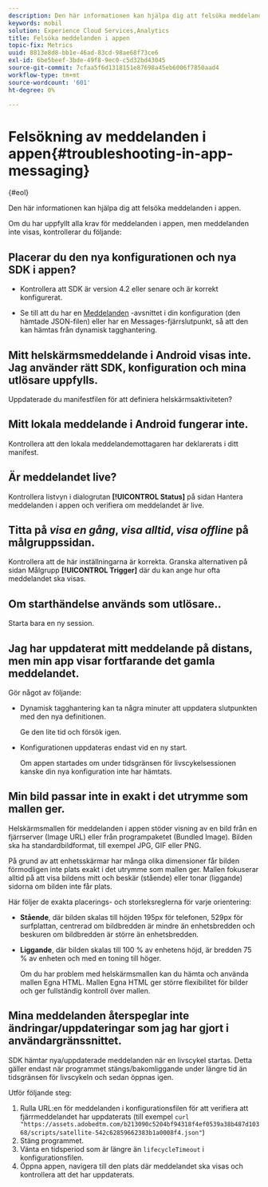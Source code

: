 ```yaml
---
description: Den här informationen kan hjälpa dig att felsöka meddelanden i appen.
keywords: mobil
solution: Experience Cloud Services,Analytics
title: Felsöka meddelanden i appen
topic-fix: Metrics
uuid: 8813e8d8-bb1e-46ad-83cd-98ae68f73ce6
exl-id: 6be5beef-3bde-49f8-9ec0-c5d32bd43045
source-git-commit: 7cfaa5f6d1318151e87698a45eb6006f7850aad4
workflow-type: tm+mt
source-wordcount: '601'
ht-degree: 0%

---
```


# Felsökning av meddelanden i appen{#troubleshooting-in-app-messaging}

{#eol}

Den här informationen kan hjälpa dig att felsöka meddelanden i appen.

Om du har uppfyllt alla krav för meddelanden i appen, men meddelanden inte visas, kontrollerar du följande:

## Placerar du den nya konfigurationen och nya SDK i appen?

* Kontrollera att SDK är version 4.2 eller senare och är korrekt konfigurerat.

* Se till att du har en [Meddelanden](/help/using/in-app-messaging/in-app-messaging.md) -avsnittet i din konfiguration (den hämtade JSON-filen) eller har en Messages-fjärrslutpunkt, så att den kan hämtas från dynamisk tagghantering.

## Mitt helskärmsmeddelande i Android visas inte. Jag använder rätt SDK, konfiguration och mina utlösare uppfylls.

Uppdaterade du manifestfilen för att definiera helskärmsaktiviteten?

## Mitt lokala meddelande i Android fungerar inte.

Kontrollera att den lokala meddelandemottagaren har deklarerats i ditt manifest.

## Är meddelandet live?

Kontrollera listvyn i dialogrutan **[!UICONTROL Status]** på sidan Hantera meddelanden i appen och verifiera om meddelandet är live.

## Titta på *visa en gång*, *visa alltid*, *visa offline* på målgruppssidan.

Kontrollera att de här inställningarna är korrekta. Granska alternativen på sidan Målgrupp **[!UICONTROL Trigger]** där du kan ange hur ofta meddelandet ska visas.

## Om starthändelse används som utlösare..

Starta bara en ny session.

## Jag har uppdaterat mitt meddelande på distans, men min app visar fortfarande det gamla meddelandet.

Gör något av följande:

* Dynamisk tagghantering kan ta några minuter att uppdatera slutpunkten med den nya definitionen.

   Ge den lite tid och försök igen.

* Konfigurationen uppdateras endast vid en ny start.

   Om appen startades om under tidsgränsen för livscykelsessionen kanske din nya konfiguration inte har hämtats.

## Min bild passar inte in exakt i det utrymme som mallen ger.

Helskärmsmallen för meddelanden i appen stöder visning av en bild från en fjärrserver (Image URL) eller från programpaketet (Bundled Image). Bilden ska ha standardbildformat, till exempel JPG, GIF eller PNG.

På grund av att enhetsskärmar har många olika dimensioner får bilden förmodligen inte plats exakt i det utrymme som mallen ger. Mallen fokuserar alltid på att visa bildens mitt och beskär (stående) eller tonar (liggande) sidorna om bilden inte får plats.

Här följer de exakta placerings- och storleksreglerna för varje orientering:

* **Stående**, där bilden skalas till höjden 195px för telefonen, 529px för surfplattan, centrerad om bildbredden är mindre än enhetsbredden och beskuren om bildbredden är större än enhetsbredden.

* **Liggande**, där bilden skalas till 100 % av enhetens höjd, är bredden 75 % av enheten och med en toning till höger.

   Om du har problem med helskärmsmallen kan du hämta och använda mallen Egna HTML. Mallen Egna HTML ger större flexibilitet för bilder och ger fullständig kontroll över mallen.

## Mina meddelanden återspeglar inte ändringar/uppdateringar som jag har gjort i användargränssnittet.

SDK hämtar nya/uppdaterade meddelanden när en livscykel startas. Detta gäller endast när programmet stängs/bakomliggande under längre tid än tidsgränsen för livscykeln och sedan öppnas igen.

Utför följande steg:

1. Rulla URL:en för meddelanden i konfigurationsfilen för att verifiera att fjärrmeddelandet har uppdaterats (till exempel `curl "https://assets.adobedtm.com/b213090c5204bf94318f4ef0539a38b487d10368/scripts/satellite-542c62859662383b1a0008f4.json"`)
1. Stäng programmet.
1. Vänta en tidsperiod som är längre än `lifecycleTimeout` i konfigurationsfilen.
1. Öppna appen, navigera till den plats där meddelandet ska visas och kontrollera att det har uppdaterats.
